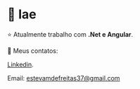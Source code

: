 # 👋 Iae 

:star: Atualmente trabalho com **.Net e Angular**.

:mega: Meus contatos: 

[Linkedin](https://www.linkedin.com/in/estevam-de-freitas-junior-7670761a2/).

Email: estevamdefreitas37@gmail.com



